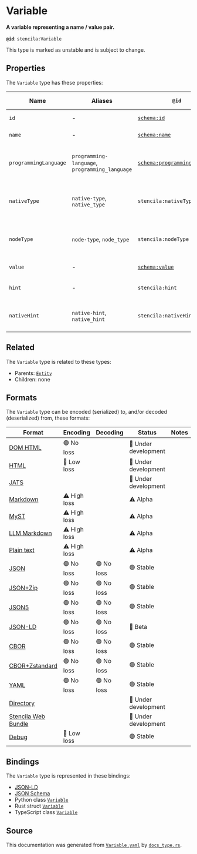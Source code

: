 # Variable

**A variable representing a name / value pair.**

**`@id`**: `stencila:Variable`

This type is marked as unstable and is subject to change.

## Properties

The `Variable` type has these properties:

| Name                  | Aliases                                        | `@id`                                                                  | Type                                                                                            | Description                                                                           | Inherited from                                                                                   |
| --------------------- | ---------------------------------------------- | ---------------------------------------------------------------------- | ----------------------------------------------------------------------------------------------- | ------------------------------------------------------------------------------------- | ------------------------------------------------------------------------------------------------ |
| `id`                  | -                                              | [`schema:id`](https://schema.org/id)                                   | [`String`](https://github.com/stencila/stencila/blob/main/docs/reference/schema/data/string.md) | The identifier for this item.                                                         | [`Entity`](https://github.com/stencila/stencila/blob/main/docs/reference/schema/other/entity.md) |
| `name`                | -                                              | [`schema:name`](https://schema.org/name)                               | [`String`](https://github.com/stencila/stencila/blob/main/docs/reference/schema/data/string.md) | The name of the variable.                                                             | -                                                                                                |
| `programmingLanguage` | `programming-language`, `programming_language` | [`schema:programmingLanguage`](https://schema.org/programmingLanguage) | [`String`](https://github.com/stencila/stencila/blob/main/docs/reference/schema/data/string.md) | The programming language that the variable is defined in e.g. Python, JSON.           | -                                                                                                |
| `nativeType`          | `native-type`, `native_type`                   | `stencila:nativeType`                                                  | [`String`](https://github.com/stencila/stencila/blob/main/docs/reference/schema/data/string.md) | The native type of the variable e.g. `float`, `datetime.datetime`, `pandas.DataFrame` | -                                                                                                |
| `nodeType`            | `node-type`, `node_type`                       | `stencila:nodeType`                                                    | [`String`](https://github.com/stencila/stencila/blob/main/docs/reference/schema/data/string.md) | The Stencila node type of the variable e.g. `Number`, `DateTime`, `Datatable`.        | -                                                                                                |
| `value`               | -                                              | [`schema:value`](https://schema.org/value)                             | [`Node`](https://github.com/stencila/stencila/blob/main/docs/reference/schema/other/node.md)    | The value of the variable.                                                            | -                                                                                                |
| `hint`                | -                                              | `stencila:hint`                                                        | [`Hint`](https://github.com/stencila/stencila/blob/main/docs/reference/schema/data/hint.md)     | A hint to the value and/or structure of the variable.                                 | -                                                                                                |
| `nativeHint`          | `native-hint`, `native_hint`                   | `stencila:nativeHint`                                                  | [`String`](https://github.com/stencila/stencila/blob/main/docs/reference/schema/data/string.md) | A textual hint to the value and/or structure of the variable.                         | -                                                                                                |

## Related

The `Variable` type is related to these types:

- Parents: [`Entity`](https://github.com/stencila/stencila/blob/main/docs/reference/schema/other/entity.md)
- Children: none

## Formats

The `Variable` type can be encoded (serialized) to, and/or decoded (deserialized) from, these formats:

| Format                                                                                               | Encoding     | Decoding  | Status              | Notes |
| ---------------------------------------------------------------------------------------------------- | ------------ | --------- | ------------------- | ----- |
| [DOM HTML](https://github.com/stencila/stencila/blob/main/docs/reference/formats/dom.html.md)        | 🟢 No loss    |           | 🚧 Under development |       |
| [HTML](https://github.com/stencila/stencila/blob/main/docs/reference/formats/html.md)                | 🔷 Low loss   |           | 🚧 Under development |       |
| [JATS](https://github.com/stencila/stencila/blob/main/docs/reference/formats/jats.md)                |              |           | 🚧 Under development |       |
| [Markdown](https://github.com/stencila/stencila/blob/main/docs/reference/formats/markdown.md)        | ⚠️ High loss |           | ⚠️ Alpha            |       |
| [MyST](https://github.com/stencila/stencila/blob/main/docs/reference/formats/myst.md)                | ⚠️ High loss |           | ⚠️ Alpha            |       |
| [LLM Markdown](https://github.com/stencila/stencila/blob/main/docs/reference/formats/llmd.md)        | ⚠️ High loss |           | ⚠️ Alpha            |       |
| [Plain text](https://github.com/stencila/stencila/blob/main/docs/reference/formats/text.md)          | ⚠️ High loss |           | ⚠️ Alpha            |       |
| [JSON](https://github.com/stencila/stencila/blob/main/docs/reference/formats/json.md)                | 🟢 No loss    | 🟢 No loss | 🟢 Stable            |       |
| [JSON+Zip](https://github.com/stencila/stencila/blob/main/docs/reference/formats/json.zip.md)        | 🟢 No loss    | 🟢 No loss | 🟢 Stable            |       |
| [JSON5](https://github.com/stencila/stencila/blob/main/docs/reference/formats/json5.md)              | 🟢 No loss    | 🟢 No loss | 🟢 Stable            |       |
| [JSON-LD](https://github.com/stencila/stencila/blob/main/docs/reference/formats/jsonld.md)           | 🟢 No loss    | 🟢 No loss | 🔶 Beta              |       |
| [CBOR](https://github.com/stencila/stencila/blob/main/docs/reference/formats/cbor.md)                | 🟢 No loss    | 🟢 No loss | 🟢 Stable            |       |
| [CBOR+Zstandard](https://github.com/stencila/stencila/blob/main/docs/reference/formats/cbor.zstd.md) | 🟢 No loss    | 🟢 No loss | 🟢 Stable            |       |
| [YAML](https://github.com/stencila/stencila/blob/main/docs/reference/formats/yaml.md)                | 🟢 No loss    | 🟢 No loss | 🟢 Stable            |       |
| [Directory](https://github.com/stencila/stencila/blob/main/docs/reference/formats/directory.md)      |              |           | 🚧 Under development |       |
| [Stencila Web Bundle](https://github.com/stencila/stencila/blob/main/docs/reference/formats/swb.md)  |              |           | 🚧 Under development |       |
| [Debug](https://github.com/stencila/stencila/blob/main/docs/reference/formats/debug.md)              | 🔷 Low loss   |           | 🟢 Stable            |       |

## Bindings

The `Variable` type is represented in these bindings:

- [JSON-LD](https://stencila.org/Variable.jsonld)
- [JSON Schema](https://stencila.org/Variable.schema.json)
- Python class [`Variable`](https://github.com/stencila/stencila/blob/main/python/python/stencila/types/variable.py)
- Rust struct [`Variable`](https://github.com/stencila/stencila/blob/main/rust/schema/src/types/variable.rs)
- TypeScript class [`Variable`](https://github.com/stencila/stencila/blob/main/ts/src/types/Variable.ts)

## Source

This documentation was generated from [`Variable.yaml`](https://github.com/stencila/stencila/blob/main/schema/Variable.yaml) by [`docs_type.rs`](https://github.com/stencila/stencila/blob/main/rust/schema-gen/src/docs_type.rs).
